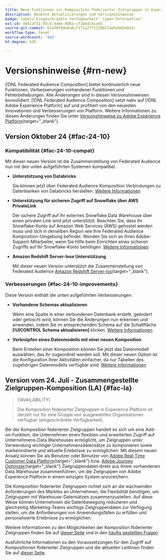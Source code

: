 ```yaml
---
title: Neue Funktionen zur Komposition föderierter Zielgruppen in Experience Platform
description: Neueste Aktualisierungen und Versionshinweise
badge: label="Eingeschränkte Verfügbarkeit" type="Informative"
exl-id: d4dcaf31-93cd-4a4e-888a-cf1bbdc4ca03
source-git-commit: 61a70f9de0a6cf171a2ff1128b57ae6206be842c
workflow-type: tm+mt
source-wordcount: '442'
ht-degree: 53%

---
```


# Versionshinweise {#rn-new}

[!DNL Federated Audience Composition] bietet kontinuierlich neue Funktionen, Verbesserungen vorhandener Funktionen und Fehlerbehebungen. Alle Änderungen sind in diesen Versionshinweisen konsolidiert. [!DNL Federated Audience Composition] setzt nativ auf [!DNL Adobe Experience Platform] auf und profitiert von den neuesten Innovationen und Verbesserungen von Platform. Weitere Informationen zu diesen Änderungen finden Sie unter [Versionshinweise zu Adobe Experience Platform](https://experienceleague.adobe.com/docs/experience-platform/release-notes/latest.html?lang=de){target="_blank"}.

## Version Oktober 24 {#fac-24-10}

### Kompatibilität {#fac-24-10-compat}

Mit dieser neuen Version ist die Zusammenstellung von Federated Audience nun mit den unten aufgeführten Systemen kompatibel.

* **Unterstützung von Databricks**

  Sie können jetzt über Federated Audience Komposition Verbindungen zu Datenbanken von Databricks herstellen. [Weitere Informationen](../connections/federated-db.md#databricks)

* **Unterstützung für sicheren Zugriff auf Snowflake über AWS PrivateLink**

  Der sichere Zugriff auf Ihr externes Snowflake Data Warehouse über einen privaten Link wird jetzt unterstützt. Beachten Sie, dass Ihr Snowflake-Konto auf Amazon Web Services (AWS) gehostet werden muss und sich in derselben Region wie Ihre Federated Audience Komposition-Umgebung befindet. Wenden Sie sich an Ihren Adobe-Support-Mitarbeiter, wenn Sie Hilfe beim Einrichten eines sicheren Zugriffs auf Ihr Snowflake-Konto benötigen. [Weitere Informationen](../connections/federated-db.md#snowflake)

* **Amazon Redshift Server-lose Unterstützung**

  Mit dieser neuen Version unterstützt die Zusammenstellung von Federated Audience [Amazon Redshift Server-los](https://aws.amazon.com/redshift/redshift-serverless/){target="_blank"}.

### Verbesserungen {#fac-24-10-improvements}

Diese Version enthält die unten aufgeführten Verbesserungen.

* **Vorhandene Schemas aktualisieren**

  Wenn eine Spalte in einer verbundenen Datenbank erstellt, geändert oder gelöscht wird, können Sie die Änderungen nun erkennen und anwenden, indem Sie im entsprechenden Schema auf die Schaltfläche **[!UICONTROL Schema aktualisieren]** klicken. [Weitere Informationen](../customer/schemas.md#schema-refresh)

* **Verknüpfen eines Datenmodells mit einer neuen Komposition**

  Beim Erstellen einer Komposition können Sie jetzt das Datenmodell auswählen, das ihr zugeordnet werden soll. Mit dieser neuen Option ist die Konfiguration Ihrer Aktivitäten einfacher, da nur Tabellen des zugehörigen Datenmodells verfügbar sind. [Weitere Informationen](../compositions/create-composition.md)

## Version vom 24. Juli - Zusammengestellte Zielgruppen-Komposition (LA) {#fac-la}

>[!AVAILABILITY]
>
>Die Komposition föderierter Zielgruppen in Experience Platform ist derzeit nur für eine Gruppe von ausgewählten Organisationen verfügbar (eingeschränkte Verfügbarkeit). 
>

Bei der Komposition föderierter Zielgruppen handelt es sich um eine Add-on-Funktion, die Unternehmen einen flexiblen und erweiterten Zugriff auf Unternehmens-Data Warehouses ermöglicht, um Zielgruppen unter Verwendung wichtiger Unternehmensdatensätze zu komponieren sowie markeninitiierte und aktuelle Erlebnisse zu ermöglichen. Mit diesem neuen Ansatz können Sie als Benutzer oder Benutzer von [Adobe Real-Time Customer Data Platform](https://experienceleague.adobe.com/de/docs/experience-platform/segmentation/home){target="_blank"} bzw. [Adobe Journey Optimizer](https://experienceleague.adobe.com/de/docs/journey-optimizer/using/ajo-home){target="_blank"} Zielgruppendaten direkt aus ihrem vorhandenen Data Warehouse zusammenführen, um die Zielgruppen von Adobe Experience Platform in einem einzigen System anzureichern.

Die Komposition föderierter Zielgruppen richtet sich an die wachsenden Anforderungen des Marktes an Unternehmen, die Flexibilität benötigen, um Zielgruppen mit Warehouse-Datensätzen zusammenzustellen. Auf diese Weise können Unternehmen die Datenbewegung reduzieren und gleichzeitig Marketing-Teams wichtige Zielgruppendaten zur Verfügung stellen, um die Anforderungen von Anwendungsfällen zu erfüllen und personalisierte Erlebnisse zu ermöglichen. 

Weitere Informationen zu den Möglichkeiten der Komposition föderierter Zielgruppen finden Sie auf [dieser Seite](get-started.md) und in den [häufig gestellten Fragen](faq.md).

Ausführliche Informationen zu den Voraussetzungen für den Zugriff auf Kompositionen föderierter Zielgruppen und die aktuellen Leitlinien finden Sie auf [dieser Seite](access-prerequisites.md).

